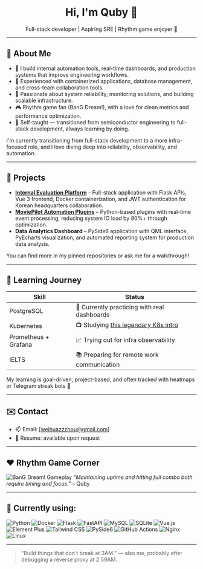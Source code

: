 <h1 align="center">Hi, I'm Quby 👋</h1>

<p align="center">
  Full-stack developer | Aspiring SRE | Rhythm game enjoyer 🎵
</p>

---

## 🌟 About Me

- 🧰 I build internal automation tools, real-time dashboards, and production systems that improve engineering workflows.
- 🐳 Experienced with containerized applications, database management, and cross-team collaboration tools.
- 🔧 Passionate about system reliability, monitoring solutions, and building scalable infrastructure.
- 🎮 Rhythm game fan (BanG Dream!), with a love for clean metrics and performance optimization.
- 🧠 Self-taught — transitioned from semiconductor engineering to full-stack development, always learning by doing.

I'm currently transitioning from full-stack development to a more infra-focused role, and I love diving deep into reliability, observability, and automation.

---

## 🚀 Projects

- **[Internal Evaluation Platform](https://github.com/akaBoyLovesToCode/sol-evaluation-system)** – Full-stack application with Flask APIs, Vue 3 frontend, Docker containerization, and JWT authentication for Korean headquarters collaboration.
- **[MoviePilot Automation Plugins](https://github.com/sharkbeee/mpPlus)** – Python-based plugins with real-time event processing, reducing system IO load by 80%+ through optimization.
- **Data Analytics Dashboard** – PySide6 application with QML interface, PyEcharts visualization, and automated reporting system for production data analysis.

You can find more in my pinned repositories or ask me for a walkthrough!

---

## 🧠 Learning Journey

| Skill | Status |
|---|---|
| PostgreSQL | 🔄 Currently practicing with real dashboards |
| Kubernetes | 📺 Studying [this legendary K8s intro](https://www.youtube.com/watch?v=X48VuDVv0do) |
| Prometheus + Grafana | 📈 Trying out for infra observability |
| IELTS | 📚 Preparing for remote work communication |

My learning is goal-driven, project-based, and often tracked with heatmaps or Telegram streak bots 🧪

---

## ✉️ Contact

- 📫 Email: [weihuazzzhou@gmail.com]
- 📝 Resume: available upon request

---

## ❤️ Rhythm Game Corner

![BanG Dream! Gameplay](rhythm_game_1.jpeg)
_"Maintaining uptime and hitting full combo both require timing and focus."_ – Quby

---

## 🐧 Currently using:

![Python](https://img.shields.io/badge/-Python-3776AB?logo=python&logoColor=white) ![Docker](https://img.shields.io/badge/-Docker-2496ED?logo=docker&logoColor=white) ![Flask](https://img.shields.io/badge/-Flask-000000?logo=flask) ![FastAPI](https://img.shields.io/badge/-FastAPI-009688?logo=fastapi&logoColor=white) ![MySQL](https://img.shields.io/badge/-MySQL-4479A1?logo=mysql&logoColor=white) ![SQLite](https://img.shields.io/badge/-SQLite-003B57?logo=sqlite&logoColor=white) ![Vue.js](https://img.shields.io/badge/-Vue.js-4FC08D?logo=vue.js&logoColor=white) ![Element Plus](https://img.shields.io/badge/-Element%20Plus-409EFF?logo=element&logoColor=white) ![Tailwind CSS](https://img.shields.io/badge/-Tailwind%20CSS-06B6D4?logo=tailwindcss&logoColor=white) ![PySide6](https://img.shields.io/badge/-PySide6-41CD52?logo=qt&logoColor=white) ![GitHub Actions](https://img.shields.io/badge/-GitHub%20Actions-2088FF?logo=githubactions&logoColor=white) ![Nginx](https://img.shields.io/badge/-Nginx-009639?logo=nginx&logoColor=white) ![Linux](https://img.shields.io/badge/-Linux-FCC624?logo=linux&logoColor=black)

---

> “Build things that don’t break at 3AM.”
> — also me, probably after debugging a reverse proxy at 2:59AM.
